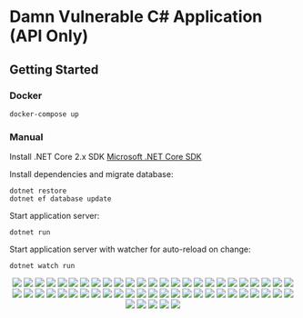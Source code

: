# Damn Vulnerable C# Application (API Only)

## Getting Started

### Docker

```
docker-compose up
```

### Manual

Install .NET Core 2.x SDK
[Microsoft .NET Core SDK](https://www.microsoft.com/net/download/macos)

Install dependencies and migrate database:

```
dotnet restore
dotnet ef database update
```

Start application server:

```
dotnet run
```

Start application server with watcher for auto-reload on change:

```
dotnet watch run
```

<p align="center">
  <img src="SAST/1.jpg">
  <img src="SAST/2.jpg">
  <img src="SAST/3.jpg">
  <img src="SAST/4.jpg">
  <img src="SAST/5.jpg">
  <img src="SAST/6.jpg">
  <img src="SAST/7.jpg">
  <img src="SAST/8.jpg">
  <img src="SAST/9.jpg">
  <img src="SAST/10.jpg">
  <img src="SAST/11.jpg">
  <img src="SAST/12.jpg">
  <img src="SAST/13.jpg">
  <img src="SAST/14.jpg">
  <img src="SAST/15.jpg">
  <img src="SAST/16.jpg">
  <img src="SAST/17.jpg">
  <img src="SAST/18.jpg">
  <img src="SAST/19.jpg">
  <img src="SAST/20.jpg">
  <img src="SAST/21.jpg">
  <img src="SAST/22.jpg">
  <img src="SAST/23.jpg">
  <img src="SAST/24.jpg">
  <img src="SAST/25.jpg">
  <img src="SAST/26.jpg">
  <img src="SAST/27.jpg">
  <img src="SAST/28.jpg">
  <img src="SAST/29.jpg">
  <img src="SAST/30.jpg">
  <img src="SAST/31.jpg">
  <img src="SAST/32.jpg">
  <img src="SAST/33.jpg">
  <img src="SAST/34.jpg">
  <img src="SAST/35.jpg">
  <img src="SAST/36.jpg">
  <img src="SAST/37.jpg">
  <img src="SAST/38.jpg">
  <img src="SAST/39.jpg">
  <img src="SAST/40.jpg">
  <img src="SAST/41.jpg">
  <img src="SAST/42.jpg">
  <img src="SAST/43.jpg">
  <img src="SAST/44.jpg">
  <img src="SAST/45.jpg">
  <img src="SAST/46.jpg">
  <img src="SAST/47.jpg">
  <img src="SAST/48.jpg">
  <img src="SAST/49.jpg">
  <img src="SAST/50.jpg">
  <img src="SAST/51.jpg">
  <img src="SAST/52.jpg">
  <img src="SAST/53.jpg">
  <img src="SAST/54.jpg">
  <img src="SAST/55.jpg">
</p>


